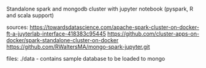 Standalone spark and mongodb cluster with jupyter notebook (pyspark, R and scala support)


sources:
https://towardsdatascience.com/apache-spark-cluster-on-docker-ft-a-juyterlab-interface-418383c95445
https://github.com/cluster-apps-on-docker/spark-standalone-cluster-on-docker
https://github.com/RWaltersMA/mongo-spark-jupyter.git

files:
./data - contains sample database to be loaded to mongo
